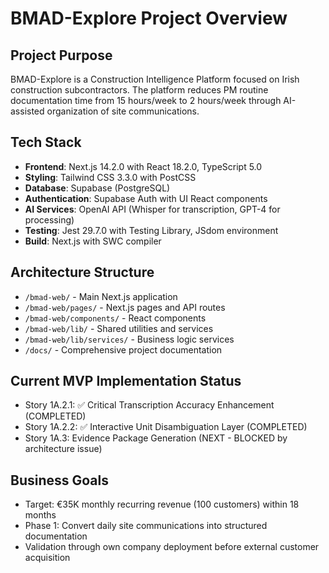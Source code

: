 # BMAD-Explore Project Overview

## Project Purpose
BMAD-Explore is a Construction Intelligence Platform focused on Irish construction subcontractors. The platform reduces PM routine documentation time from 15 hours/week to 2 hours/week through AI-assisted organization of site communications.

## Tech Stack
- **Frontend**: Next.js 14.2.0 with React 18.2.0, TypeScript 5.0
- **Styling**: Tailwind CSS 3.3.0 with PostCSS
- **Database**: Supabase (PostgreSQL)
- **Authentication**: Supabase Auth with UI React components
- **AI Services**: OpenAI API (Whisper for transcription, GPT-4 for processing)
- **Testing**: Jest 29.7.0 with Testing Library, JSdom environment
- **Build**: Next.js with SWC compiler

## Architecture Structure
- `/bmad-web/` - Main Next.js application
- `/bmad-web/pages/` - Next.js pages and API routes
- `/bmad-web/components/` - React components
- `/bmad-web/lib/` - Shared utilities and services
- `/bmad-web/lib/services/` - Business logic services
- `/docs/` - Comprehensive project documentation

## Current MVP Implementation Status
- Story 1A.2.1: ✅ Critical Transcription Accuracy Enhancement (COMPLETED)
- Story 1A.2.2: ✅ Interactive Unit Disambiguation Layer (COMPLETED)
- Story 1A.3: Evidence Package Generation (NEXT - BLOCKED by architecture issue)

## Business Goals
- Target: €35K monthly recurring revenue (100 customers) within 18 months
- Phase 1: Convert daily site communications into structured documentation
- Validation through own company deployment before external customer acquisition